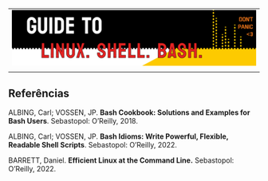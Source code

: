 #

| |
|---|
|![Banner](../assets/banner-guide01.png)|
| |

## Referências

ALBING, Carl; VOSSEN, JP. **Bash Cookbook: Solutions and Examples for Bash Users**. Sebastopol: O’Reilly, 2018.

ALBING, Carl; VOSSEN, JP. **Bash Idioms: Write Powerful, Flexible, Readable Shell Scripts**. Sebastopol: O’Reilly, 2022.

BARRETT, Daniel. **Efficient Linux at the Command Line.** Sebastopol: O’Reilly, 2022.
